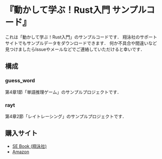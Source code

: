 # 『動かして学ぶ！Rust入門 サンプルコード』

これは「動かして学ぶ！Rust入門」のサンプルコードです．
翔泳社のサポートサイトでもサンプルデータをダウンロードできます．
何か不具合や間違いなど見つけましたらIssueやメールなどでご連絡していただけると幸いです．

## 構成

### guess_word

第4章1節「単語推理ゲーム」のサンプルプロジェクトです．

### rayt

第4章2節「レイトレーシング」のサンプルプロジェクトです．

## 購入サイト

- [SE Book (翔泳社)](https://www.shoeisha.co.jp/book/detail/9784798177236)
- [Amazon](https://www.amazon.co.jp/dp/B0BWR1T5QK)

